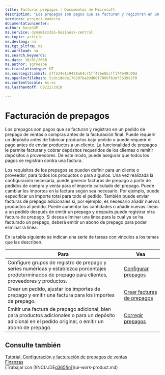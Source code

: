 ```yaml
---
title: Facturar prepagos | Documentos de Microsoft
description: "Los prepagos son pagos que se facturan y registran en un pedido de prepago de ventas o compras antes de la facturación final. Puede requerir un depósito antes de fabricar productos bajo pedido o puede requerir el pago antes de enviar productos a un cliente. La funcionalidad de prepagos le permite facturar y cobrar depósitos requeridos de los clientes o remitir depósitos a proveedores. De este modo, puede asegurar que todos los pagos se registran contra una factura."
services: project-madeira
documentationcenter: 
author: SorenGP
ms.service: dynamics365-business-central
ms.topic: article
ms.devlang: na
ms.tgt_pltfrm: na
ms.workload: na
ms.search.keywords: 
ms.date: 10/01/2018
ms.author: sgroespe
ms.translationtype: HT
ms.sourcegitcommit: d7fb34e1c9428a64c71ff47be8bcff174649c00d
ms.openlocfilehash: 5cdc1ddde1762976a89d60f7906fb3e7363982f0
ms.contentlocale: es-es
ms.lasthandoff: 03/22/2018

---
```

# <a name="invoicing-prepayments"></a>Facturación de prepagos
Los prepagos son pagos que se facturan y registran en un pedido de prepago de ventas o compras antes de la facturación final. Puede requerir un depósito antes de fabricar productos bajo pedido o puede requerir el pago antes de enviar productos a un cliente. La funcionalidad de prepagos le permite facturar y cobrar depósitos requeridos de los clientes o remitir depósitos a proveedores. De este modo, puede asegurar que todos los pagos se registran contra una factura.  

 Los requisitos de los prepagos se pueden definir para un cliente o proveedor, para todos los productos o para algunos. Una vez realizada la configuración necesaria, puede generar facturas de prepago a partir de pedidos de compra y venta para el importe calculado del prepago. Puede cambiar los importes en la factura según sea necesario. Por ejemplo, puede especificar un importe total para todo el pedido. También puede enviar facturas de prepago adicionales si, por ejemplo, es necesario añadir nuevos productos al pedido. Puede aumentar las cantidades o añadir nuevas líneas a un pedido después de emitir un prepago y después puede registrar otra factura de prepago. Si desea eliminar una línea para la cual ya se ha facturado un prepago, deberá emitir un abono de prepago para poder eliminar la línea.  

 En la tabla siguiente se indican una serie de tareas con vínculos a los temas que las describen.

|**Para**|**Vea**|  
|------------|-------------|  
|Configure grupos de registro de prepago y series numéricas y establezca porcentajes predeterminados de prepago para clientes, proveedores y productos.|[Configurar prepagos](finance-set-up-prepayments.md)|
|Crear un pedido, ajustar los importes de prepago y emitir una factura para los importes de prepago.|[Crear facturas de prepagos](finance-how-to-create-prepayment-invoices.md)|  
|Emitir una factura de prepago adicional, bien para productos adicionales o para un depósito adicional en el pedido original, o emitir un abono de prepago.|[Corregir prepagos](finance-how-to-correct-prepayments.md)|  

## <a name="see-also"></a>Consulte también  
[Tutorial: Configuración y facturación de prepagos de ventas](walkthrough-setting-up-and-invoicing-sales-prepayments.md)  
[Finanzas](finance.md)  
[Trabajar con [!INCLUDE[d365fin](includes/d365fin_md.md)]](ui-work-product.md)

